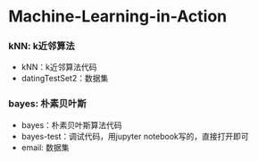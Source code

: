 # Machine-Learning-in-Action

### kNN: k近邻算法

* kNN：k近邻算法代码
* datingTestSet2：数据集

### bayes: 朴素贝叶斯

* bayes：朴素贝叶斯算法代码
* bayes-test：调试代码，用jupyter notebook写的，直接打开即可
* email: 数据集





